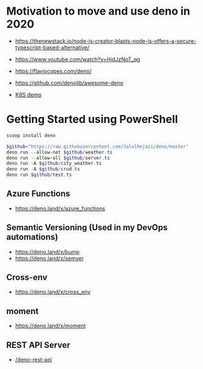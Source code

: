 # Motivation to move and use deno in 2020

- https://thenewstack.io/node-js-creator-blasts-node-js-offers-a-secure-typescript-based-alternative/

- https://www.youtube.com/watch?v=HjdJzNoT_qg

- https://flaviocopes.com/deno/

- https://github.com/denolib/awesome-deno

- [K8S demo](https://github.com/knative/docs/tree/master/community/samples/serving/helloworld-deno)

# Getting Started using PowerShell

```powershell
scoop install deno

$github="https://raw.githubusercontent.com/Jalalhejazi/deno/master"
deno run --allow-net $github/weather.ts
deno run --allow-all $github/server.ts
deno run -A $github/city_weather.ts
deno run -A $github/crud.ts
deno run $github/test.ts

```

## Azure Functions

- https://deno.land/x/azure_functions


## Semantic Versioning (Used in my DevOps automations)

- https://deno.land/x/bump
- https://deno.land/x/semver

## Cross-env
- https://deno.land/x/cross_env


## moment
- https://deno.land/x/moment


## REST API Server

- [/deno-rest-api](/deno-rest-api/readme.md)


